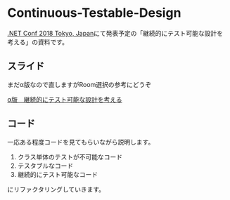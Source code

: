 # Continuous-Testable-Design

[.NET Conf 2018 Tokyo, Japan](https://csugjp.connpass.com/event/100049/)にて発表予定の「継続的にテスト可能な設計を考える」の資料です。

## スライド

まだα版なので直しますがRoom選択の参考にどうぞ

[α版　継続的にテスト可能な設計を考える](https://www.slideshare.net/AtsushiNakamura4/ss-119005976)

## コード

一応ある程度コードを見てもらいながら説明します。

1. クラス単体のテストが不可能なコード
2. テスタブルなコード
3. 継続的にテスト可能なコード

にリファクタリングしていきます。
